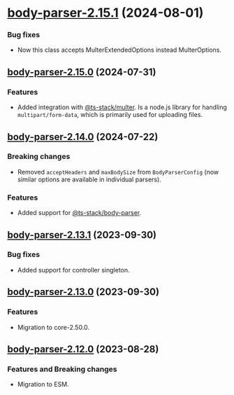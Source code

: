 <a name="body-parser-2.15.1"></a>
# [body-parser-2.15.1](https://github.com/ditsmod/ditsmod/releases/tag/body-parser-2.15.1) (2024-08-01)

### Bug fixes

- Now this class accepts MulterExtendedOptions instead MulterOptions.

<a name="body-parser-2.15.0"></a>
## [body-parser-2.15.0](https://github.com/ditsmod/ditsmod/releases/tag/body-parser-2.15.0) (2024-07-31)

### Features

- Added integration with [@ts-stack/multer](https://github.com/ts-stack/multer). Is a node.js library for handling `multipart/form-data`, which is primarily used for uploading files.

<a name="body-parser-2.14.0"></a>
## [body-parser-2.14.0](https://github.com/ditsmod/ditsmod/releases/tag/body-parser-2.14.0) (2024-07-22)

### Breaking changes

- Removed `acceptHeaders` and `maxBodySize` from `BodyParserConfig` (now similar options are available in individual parsers).

### Features

- Added support for [@ts-stack/body-parser](https://github.com/ts-stack/body-parser).

<a name="body-parser-2.13.1"></a>
## [body-parser-2.13.1](https://github.com/ditsmod/ditsmod/releases/tag/body-parser-2.13.1) (2023-09-30)

### Bug fixes

- Added support for controller singleton.

<a name="body-parser-2.13.0"></a>
## [body-parser-2.13.0](https://github.com/ditsmod/ditsmod/releases/tag/body-parser-2.13.0) (2023-09-30)

### Features

- Migration to core-2.50.0.

<a name="body-parser-2.12.0"></a>
## [body-parser-2.12.0](https://github.com/ditsmod/ditsmod/releases/tag/body-parser-2.12.0) (2023-08-28)

### Features and Breaking changes

- Migration to ESM.
